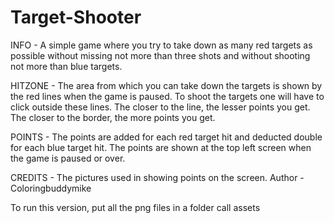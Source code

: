 # Target-Shooter
INFO -    A simple game where you try to take down as many red targets
          as possible without missing not more than three shots and
          without shooting not more than blue targets.
          
HITZONE - The area from which you can take down the targets is shown 
          by the red lines when the game is paused. To shoot the
          targets one will have to click outside these lines. The 
          closer to the line, the lesser points you get. The closer 
          to the border, the more points you get.
          
POINTS -  The points are added for each red target hit and deducted 
          double for each blue target hit. The points are shown at 
          the top left screen when the game is paused or over. 
          
CREDITS - The pictures used in showing points on the screen.
          Author - Coloringbuddymike

To run this version, put all the png files in a folder call assets
